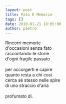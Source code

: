 ```yaml
---
layout: post
title: Fato E Memorie
tags: []
date: 2010-01-21 18:05:00
author: pietro
---
```

Rincorri memorie<br/>d'occasioni senza fato<br/>raccontando le storie<br/>d'ogni fragile passato<br/><br/>per accorgerti e capire<br/>quanto resta a chi così<br/>cerca sé stesso nelle spire<br/>di uno straccio d'aria<br/><br/>profumato di.
